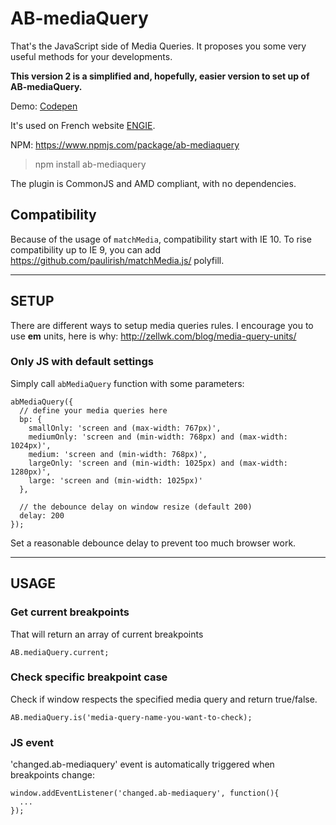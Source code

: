 # AB-mediaQuery
That's the JavaScript side of Media Queries. It proposes you some very useful methods for your developments.

**This version 2 is a simplified and, hopefully, easier version to set up of AB-mediaQuery.**

Demo: [Codepen](https://codepen.io/lordfpx/pen/MeaWmV?editors=0010)

It's used on French website [ENGIE](https://particuliers.engie.fr/).

NPM: https://www.npmjs.com/package/ab-mediaquery

> npm install ab-mediaquery

The plugin is CommonJS and AMD compliant, with no dependencies.

## Compatibility

Because of the usage of `matchMedia`, compatibility start with IE 10. To rise compatibility up to IE 9, you can add https://github.com/paulirish/matchMedia.js/ polyfill.

---

## SETUP

There are different ways to setup media queries rules. I encourage you to use **em** units, here is why: http://zellwk.com/blog/media-query-units/

### Only JS with default settings

Simply call `abMediaQuery` function with some parameters:
```
abMediaQuery({
  // define your media queries here
  bp: {
    smallOnly: 'screen and (max-width: 767px)',
    mediumOnly: 'screen and (min-width: 768px) and (max-width: 1024px)',
    medium: 'screen and (min-width: 768px)',
    largeOnly: 'screen and (min-width: 1025px) and (max-width: 1280px)',
    large: 'screen and (min-width: 1025px)'
  },

  // the debounce delay on window resize (default 200)
  delay: 200
});
```

Set a reasonable debounce delay to prevent too much browser work.

---

## USAGE

### Get current breakpoints

That will return an array of current breakpoints
```
AB.mediaQuery.current;
```

### Check specific breakpoint case
Check if window respects the specified media query and return true/false.

```
AB.mediaQuery.is('media-query-name-you-want-to-check);
```

### JS event
'changed.ab-mediaquery' event is automatically triggered when breakpoints change:

```
window.addEventListener('changed.ab-mediaquery', function(){
  ...
});
```

